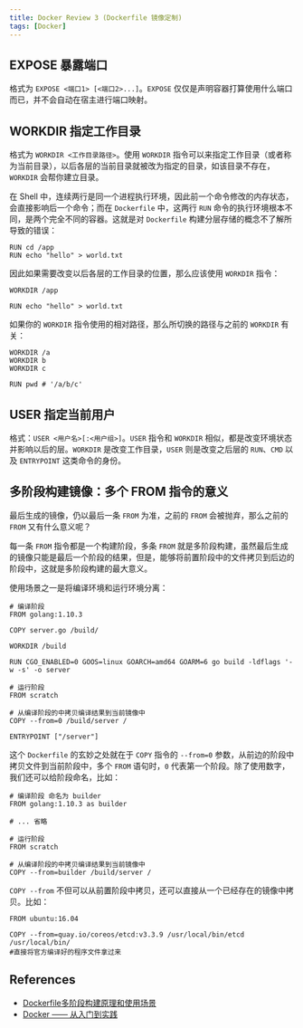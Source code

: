 ```yaml
---
title: Docker Review 3 (Dockerfile 镜像定制)
tags: [Docker]
---
```


## EXPOSE 暴露端口
格式为 `EXPOSE <端口1> [<端口2>...]`。`EXPOSE` 仅仅是声明容器打算使用什么端口而已，并不会自动在宿主进行端口映射。

## WORKDIR 指定工作目录
格式为 `WORKDIR <工作目录路径>`。使用 `WORKDIR` 指令可以来指定工作目录（或者称为当前目录），以后各层的当前目录就被改为指定的目录，如该目录不存在，`WORKDIR` 会帮你建立目录。

在 Shell 中，连续两行是同一个进程执行环境，因此前一个命令修改的内存状态，会直接影响后一个命令；而在 `Dockerfile` 中，这两行 `RUN` 命令的执行环境根本不同，是两个完全不同的容器。这就是对 `Dockerfile` 构建分层存储的概念不了解所导致的错误：
```
RUN cd /app
RUN echo "hello" > world.txt
```

因此如果需要改变以后各层的工作目录的位置，那么应该使用 `WORKDIR` 指令：
```
WORKDIR /app

RUN echo "hello" > world.txt
```

如果你的 `WORKDIR` 指令使用的相对路径，那么所切换的路径与之前的 `WORKDIR` 有关：
```
WORKDIR /a
WORKDIR b
WORKDIR c

RUN pwd # '/a/b/c'
```

## USER 指定当前用户
格式：`USER <用户名>[:<用户组>]`。`USER` 指令和 `WORKDIR` 相似，都是改变环境状态并影响以后的层。`WORKDIR` 是改变工作目录，`USER` 则是改变之后层的 `RUN`、`CMD` 以及 `ENTRYPOINT` 这类命令的身份。

## 多阶段构建镜像：多个 FROM 指令的意义
最后生成的镜像，仍以最后一条 `FROM` 为准，之前的 `FROM` 会被抛弃，那么之前的 `FROM` 又有什么意义呢？

每一条 `FROM` 指令都是一个构建阶段，多条 `FROM` 就是多阶段构建，虽然最后生成的镜像只能是最后一个阶段的结果，但是，能够将前置阶段中的文件拷贝到后边的阶段中，这就是多阶段构建的最大意义。

使用场景之一是将编译环境和运行环境分离：
```
# 编译阶段
FROM golang:1.10.3

COPY server.go /build/

WORKDIR /build

RUN CGO_ENABLED=0 GOOS=linux GOARCH=amd64 GOARM=6 go build -ldflags '-w -s' -o server

# 运行阶段
FROM scratch

# 从编译阶段的中拷贝编译结果到当前镜像中
COPY --from=0 /build/server /

ENTRYPOINT ["/server"]
```

这个 `Dockerfile` 的玄妙之处就在于 `COPY` 指令的 `--from=0` 参数，从前边的阶段中拷贝文件到当前阶段中，多个 `FROM` 语句时，`0` 代表第一个阶段。除了使用数字，我们还可以给阶段命名，比如：
```
# 编译阶段 命名为 builder
FROM golang:1.10.3 as builder

# ... 省略

# 运行阶段
FROM scratch

# 从编译阶段的中拷贝编译结果到当前镜像中
COPY --from=builder /build/server /
```

`COPY --from` 不但可以从前置阶段中拷贝，还可以直接从一个已经存在的镜像中拷贝。比如：
```
FROM ubuntu:16.04
    
COPY --from=quay.io/coreos/etcd:v3.3.9 /usr/local/bin/etcd /usr/local/bin/
#直接将官方编译好的程序文件拿过来
```

## References
- [Dockerfile多阶段构建原理和使用场景](https://segmentfault.com/a/1190000016137548)
- [Docker —— 从入门到实践](https://yeasy.gitbook.io/docker_practice/image/multistage-builds/laravel)
